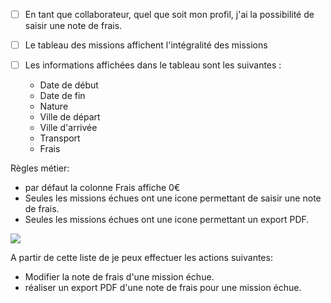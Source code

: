 * [ ] En tant que collaborateur, quel que soit mon profil, j'ai la possibilité de saisir une note de frais.

* [ ] Le tableau des missions affichent l'intégralité des missions

* [ ] Les informations affichées dans le tableau sont les suivantes :
  * Date de début
  * Date de fin
  * Nature
  * Ville de départ
  * Ville d'arrivée
  * Transport
  * Frais
  
Règles métier:
* par défaut la colonne Frais affiche 0€
* Seules les missions échues ont une icone permettant de saisir une note de frais.
* Seules les missions échues ont une icone permettant un export PDF.

![](https://github.com/DiginamicFormation/ressources-atelier/raw/master/gestion-des-missions/Gestion.frais.png)

A partir de cette liste de je peux effectuer les actions suivantes:
* Modifier la note de frais d'une mission échue.
* réaliser un export PDF d'une note de frais pour une mission échue.
